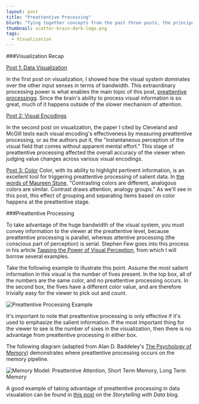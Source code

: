 ```yaml
---
layout: post
title: "Preattentive Processing"
blurb: "Tying together concepts from the past three posts, the principals of preattentive processing give your visualization that extra punch that can make communication with your audience more effective."
thumbnail: scatter-brain-dark-logo.png
tags: 
  - Visualization
---
```


###Visualization Recap

[Post 1: Data Visualization]()

In the first post on visualization, I showed how the visual system dominates over the other input senses in terms of bandwidth. This extraordinary processing power is what enables the main topic of this post, [preattentive processing](https://en.wikipedia.org/wiki/Pre-attentive_processing)g. Since the brain's ability to process visual information is so great, much of it happens outside of the slower mechanism of attention.

[Post 2: Visual Encodings]()

In the second post on visualization, the paper I cited by Cleveland and McGill tests each visual encoding's effectiveness by measuring preattentive processing, or as the authors put it, the "instantaneous perception of the visual field that comes without apparent mental effort." This stage of preattentive processing affected the overall accuracy of the viewer when judging value changes across various visual encodings.

[Post 3: Color]()
Color, with its ability to highlight pertinent information, is an excellent tool for triggering preattentive processing of salient data. In [the words of Maureen Stone](https://www.perceptualedge.com/articles/b-eye/choosing_colors.pdf), "Contrasting colors are different, analogous colors are similar. Contrast draws attention, analogy groups." As we'll see in this post, this effect of grouping and separating items based on color happens at the preattentive stage.

###Preattentive Processing

To take advantage of the huge bandwidth of the visual system, you must convey information to the viewer at the preattentive level, because preattentive processing is parallel, whereas attentive processing (the conscious part of perception) is serial. Stephen Few goes into this process in his article [Tapping the Power of Visual Perception](http://www.perceptualedge.com/articles/ie/visual_perception.pdf), from which I will borrow several examples.

Take the following example to illustrate this point. Assume the most salient information in this visual is the number of fives present. In the top box, all of the numbers are the same color, and no preattentive processing occurs. In the second box, the fives have a different color value, and are therefore trivially easy for the viewer to pick out and count.

<img alt="Preattentive Processing Example" src="/img/preattentive-fives.png" class="full-size">

It's important to note that preattentive processing is only effective if it's used to emphasize the salient information. If the most important thing for the viewer to see is the number of sixes in the visualization, then there is no advantage from preattentive processing in either box.

The following diagram (adapted from Alan D. Baddeley's [The Psychology of Memory](http://media.johnwiley.com.au/product_data/excerpt/1X/04700914/047009141X.pdf)) demonstrates where preattentive processing occurs on the memory pipeline.

<img alt="Memory Model: Preattentive Attention, Short Term Memory, Long Term Memory" src="/img/memory-model.png" class="full-size">



A good example of taking advantage of preattentive processing in data visualation can be found in [this post](http://www.storytellingwithdata.com/blog/2011/10/google-example-preattentive-attributes) on the *Storytelling with Data* blog.